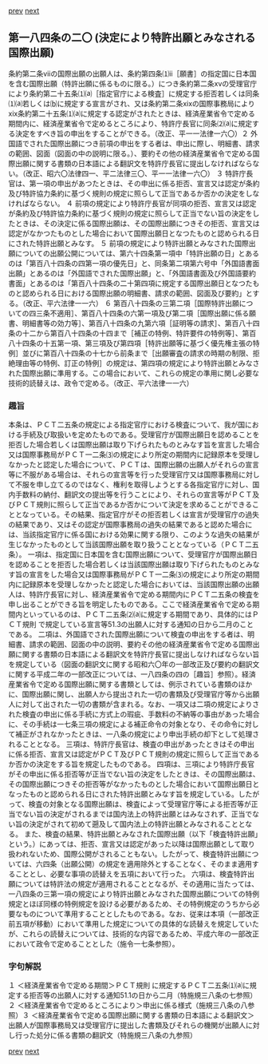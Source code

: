 [prev](/specific/markdowns/特許法/271_Mp-Ch_9-At_184_19.md)
[next](/specific/markdowns/特許法/273_Mp-Ch_10-At_185.md)
## 第一八四条の二〇 (決定により特許出願とみなされる国際出願)
条約第二条ⅶの国際出願の出願人は、条約第四条⑴ⅱ［願書］の指定国に日本国を含む国際出願（特許出願に係るものに限る。）につき条約第二条xvの受理官庁により条約第二十五条⑴⒜［指定官庁による検査］に規定する拒否若しくは同条⑴⒜若しくは⒝に規定する宣言がされ、又は条約第二条xixの国際事務局によりxix条約第二十五条⑴⒜に規定する認定がされたときは、経済産業省令で定める期間内に、経済産業省令で定めるところにより、特許庁長官に同条⑵⒜に規定する決定をすべき旨の申出をすることができる。（改正、平一一法律一六〇）２ 外国語でされた国際出願につき前項の申出をする者は、申出に際し、明細書、請求の範囲、図面（図面の中の説明に限る。）、要約その他の経済産業省令で定める国際出願に関する書類の日本語による翻訳文を特許庁長官に提出しなければならない。（改正、昭六〇法律四一、平二法律三〇、平一一法律一六〇）
３ 特許庁長官は、第一項の申出があつたときは、その申出に係る拒否、宣言又は認定が条約及び特許協力条約に基づく規則の規定に照らして正当であるか否かの決定をしなければならない。
４ 前項の規定により特許庁長官が同項の拒否、宣言又は認定が条約及び特許協力条約に基づく規則の規定に照らして正当でない旨の決定をしたときは、その決定に係る国際出願は、その国際出願につきその拒否、宣言又は認定がなかつたものとした場合において国際出願日となつたものと認められる日にされた特許出願とみなす。
５ 前項の規定により特許出願とみなされた国際出願についての出願公開については、第六十四条第一項中「特許出願の日」とあるのは「第百八十四条の四第一項の優先日」と、同条第二項第六号中「外国語書面出願」とあるのは「外国語でされた国際出願」と、「外国語書面及び外国語要約書面」とあるのは「第百八十四条の二十第四項に規定する国際出願日となつたものと認められる日における国際出願の明細書、請求の範囲、図面及び要約」とする。（改正、平六法律一一六）
６ 第百八十四条の三第二項［国際特許出願についての四三条不適用］、第百八十四条の六第一項及び第二項［国際出願に係る願書、明細書等の効力等］、第百八十四条の九第六項［証明等の請求］、第百八十四条の十二から第百八十四条の十四まで［補正の特例、特許要件の特例等］、第百八十四条の十五第一項、第三項及び第四項［特許出願等に基づく優先権主張の特例］並びに第百八十四条の十七から前条まで［出願審査の請求の時期の制限、拒絶理由等の特例、訂正の特例］の規定は、第四項の規定により特許出願とみなされた国際出願に準用する。この場合において、これらの規定の準用に関し必要な技術的読替えは、政令で定める。（改正、平六法律一一六）

### 趣旨
本条は、ＰＣＴ二五条の規定による指定官庁における検査について、我が国における手続及び取扱いを定めたものである。受理官庁が国際出願日を認めることを拒否した場合若しくは国際出願は取り下げられたものとみなす旨を宣言した場合又は国際事務局がＰＣＴ一二条⑶の規定により所定の期間内に記録原本を受理しなかったと認定した場合について、ＰＣＴは、国際出願の出願人がそれらの宣言等に不服がある場合は、それらの宣言等を行った受理官庁又は国際事務局に対して不服を申し立てるのではなく、権利を取得しようとする各指定官庁に対し、国内手数料の納付、翻訳文の提出等を行うことにより、それらの宣言等がＰＣＴ及びＰＣＴ規則に照らして正当であるか否かについて決定を求めることができることとなっている。その結果、指定官庁がその拒否若しくは宣言が受理官庁の過失の結果であり、又はその認定が国際事務局の過失の結果であると認めた場合には、当該指定官庁に係る国における効果に関する限り、このような過失の結果が生じなかったものとして当該国際出願を取り扱うこととなっている（ＰＣＴ二五条）。
一項は、指定国に日本国を含む国際出願について、受理官庁が国際出願日を認めることを拒否した場合若しくは当該国際出願は取り下げられたものとみなす旨の宣言をした場合又は国際事務局がＰＣＴ一二条⑶の規定により所定の期間内に記録原本を受理しなかったと認定した場合においては、当該国際出願の出願人は、特許庁長官に対し、経済産業省令で定める期間内にＰＣＴ二五条の検査を申し出ることができる旨を明定したものである。ここで経済産業省令で定める期間内といっているのは、ＰＣＴ二五条⑵⒜に規定する期間であり、具体的にはＰＣＴ規則 で規定している宣言等51.3の出願人に対する通知の日から二月のことである。
二項は、外国語でされた国際出願について検査の申出をする者は、明細書、請求の範囲、図面の中の説明、要約その他の経済産業省令で定める国際出願に関する書類の日本語による翻訳文を特許庁長官に提出しなければならない旨を規定している（図面の翻訳文に関する昭和六〇年の一部改正及び要約の翻訳文に関する平成二年の一部改正については、一八四条の四の［趣旨］参照）。経済産業省令で定める国際出願に関する書類としては、例示されている書類のほかに、国際出願に関し、出願人から提出された一切の書類及び受理官庁等から出願人に対して出された一切の書類が含まれる。なお、一項又は二項の規定によりされた検査の申出に係る手続に方式上の瑕疵、手数料の不納等の事由があった場合に、その手続は一七条三項の規定による補正命令の対象となり、その命令に対して補正がされなかったときは、一八条の規定により申出手続の却下として処理されることとなる。
三項は、特許庁長官は、検査の申出があったときはその申出に係る拒否、宣言又は認定がＰＣＴ及びＰＣＴ規則の規定に照らして正当であるか否かの決定をする旨を規定したものである。
四項は、三項により特許庁長官がその申出に係る拒否等が正当でない旨の決定をしたときは、その国際出願は、その国際出願につきその拒否等がなかったものとした場合において国際出願日となったものと認められる日にされた特許出願とみなす旨を規定している。したがって、検査の対象となる国際出願は、検査によって受理官庁等による拒否等が正当でない旨の決定がされるまでは国内法上の特許出願とはみなされず、正当でない旨の決定がされて初めて遡及して国内法上の特許出願とみなされることとなる。
また、検査の結果、特許出願とみなされた国際出願（以下「検査特許出願」という。）にあっては、拒否、宣言又は認定があった以降は国際出願として取り扱われないため、国際公開がされることもない。したがって、検査特許出願については、六四条（出願公開）の規定を適用除外とすることなく、そのまま適用することとし、必要な事項の読替えを五項において行った。
六項は、検査特許出願については特許法の規定が適用されることとなるが、その適用に当たっては、一八四条の三第一項の規定により特許出願とみなされた国際出願についての特例規定とほぼ同様の特例規定を設ける必要があるため、その特例規定のうちから必要なものについて準用することとしたものである。なお、従来は本項（一部改正前五項が移動）において準用した規定についての具体的な読替えを規定していたが、これらの読替えについては、技術的な内容であるため、平成六年の一部改正において政令で定めることとした（施令一七条参照）。

### 字句解説
１ ＜経済産業省令で定める期間＞ＰＣＴ規則 に規定するＰＣＴ二五条⑴⒜に規定する拒否等の出願人に対する通知51.1の日から二月（特施規三八条の七参照）２ ＜経済産業省令で定めるところにより＞申出に係る様式（施規三八条の八参照）３ ＜経済産業省令で定める国際出願に関する書類の日本語による翻訳文＞出願人が国際事務局又は受理官庁に提出した書類及びそれらの機関が出願人に対し行った処分に係る書類の翻訳文（特施規三八条の九参照）

[prev](/specific/markdowns/特許法/271_Mp-Ch_9-At_184_19.md)
[next](/specific/markdowns/特許法/273_Mp-Ch_10-At_185.md)